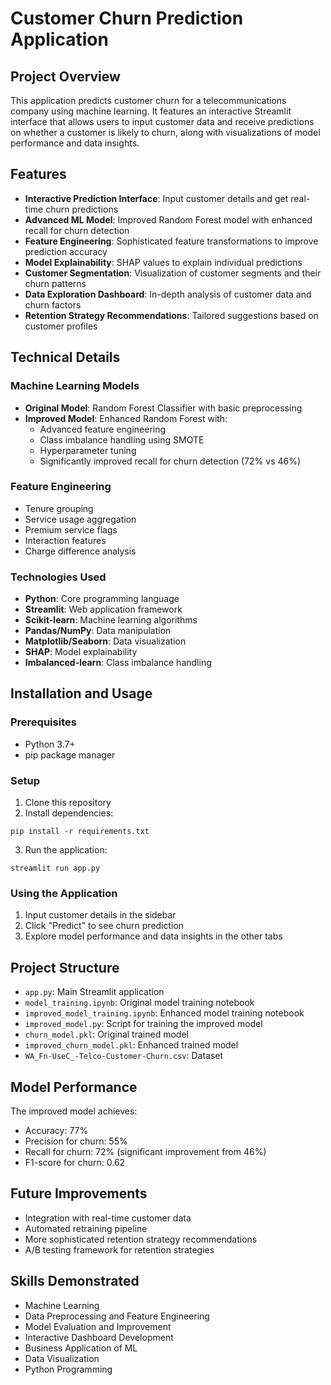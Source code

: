 # Customer Churn Prediction Application

## Project Overview
This application predicts customer churn for a telecommunications company using machine learning. It features an interactive Streamlit interface that allows users to input customer data and receive predictions on whether a customer is likely to churn, along with visualizations of model performance and data insights.

## Features
- **Interactive Prediction Interface**: Input customer details and get real-time churn predictions
- **Advanced ML Model**: Improved Random Forest model with enhanced recall for churn detection
- **Feature Engineering**: Sophisticated feature transformations to improve prediction accuracy
- **Model Explainability**: SHAP values to explain individual predictions
- **Customer Segmentation**: Visualization of customer segments and their churn patterns
- **Data Exploration Dashboard**: In-depth analysis of customer data and churn factors
- **Retention Strategy Recommendations**: Tailored suggestions based on customer profiles

## Technical Details

### Machine Learning Models
- **Original Model**: Random Forest Classifier with basic preprocessing
- **Improved Model**: Enhanced Random Forest with:
  - Advanced feature engineering
  - Class imbalance handling using SMOTE
  - Hyperparameter tuning
  - Significantly improved recall for churn detection (72% vs 46%)

### Feature Engineering
- Tenure grouping
- Service usage aggregation
- Premium service flags
- Interaction features
- Charge difference analysis

### Technologies Used
- **Python**: Core programming language
- **Streamlit**: Web application framework
- **Scikit-learn**: Machine learning algorithms
- **Pandas/NumPy**: Data manipulation
- **Matplotlib/Seaborn**: Data visualization
- **SHAP**: Model explainability
- **Imbalanced-learn**: Class imbalance handling

## Installation and Usage

### Prerequisites
- Python 3.7+
- pip package manager

### Setup
1. Clone this repository
2. Install dependencies:
```
pip install -r requirements.txt
```
3. Run the application:
```
streamlit run app.py
```

### Using the Application
1. Input customer details in the sidebar
2. Click "Predict" to see churn prediction
3. Explore model performance and data insights in the other tabs

## Project Structure
- `app.py`: Main Streamlit application
- `model_training.ipynb`: Original model training notebook
- `improved_model_training.ipynb`: Enhanced model training notebook
- `improved_model.py`: Script for training the improved model
- `churn_model.pkl`: Original trained model
- `improved_churn_model.pkl`: Enhanced trained model
- `WA_Fn-UseC_-Telco-Customer-Churn.csv`: Dataset

## Model Performance
The improved model achieves:
- Accuracy: 77%
- Precision for churn: 55%
- Recall for churn: 72% (significant improvement from 46%)
- F1-score for churn: 0.62

## Future Improvements
- Integration with real-time customer data
- Automated retraining pipeline
- More sophisticated retention strategy recommendations
- A/B testing framework for retention strategies

## Skills Demonstrated
- Machine Learning
- Data Preprocessing and Feature Engineering
- Model Evaluation and Improvement
- Interactive Dashboard Development
- Business Application of ML
- Data Visualization
- Python Programming